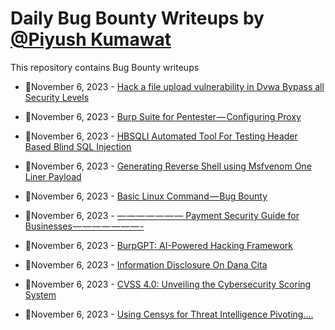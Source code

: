 # Daily Bug Bounty Writeups by [@Piyush Kumawat](https://twitter.com/piyush_supiy) 
This repository contains Bug Bounty writeups

<!-- BLOG-POST-LIST:START -->
 - 💯November 6, 2023 - [Hack a file upload vulnerability in Dvwa Bypass all Security Levels](https://medium.com/@pentesterclubpvtltd/hack-a-file-upload-vulnerability-in-dvwa-bypass-all-security-levels-713d79ec2df8?source=rss------bug_bounty-5) 

 - 💯November 6, 2023 - [Burp Suite for Pentester — Configuring Proxy](https://medium.com/@pentesterclubpvtltd/burp-suite-for-pentester-configuring-proxy-7a81b6442b47?source=rss------bug_bounty-5) 

 - 💯November 6, 2023 - [HBSQLI Automated Tool For Testing Header Based Blind SQL Injection](https://medium.com/@pentesterclubpvtltd/hbsqli-automated-tool-for-testing-header-based-blind-sql-injection-551a5af78120?source=rss------bug_bounty-5) 

 - 💯November 6, 2023 - [Generating Reverse Shell using Msfvenom One Liner Payload](https://medium.com/@pentesterclubpvtltd/generating-reverse-shell-using-msfvenom-one-liner-payload-08edb13703fa?source=rss------bug_bounty-5) 

 - 💯November 6, 2023 - [Basic Linux Command — Bug Bounty](https://securitycipher.medium.com/basic-linux-command-bug-bounty-f17392ce1b94?source=rss------bug_bounty-5) 

 - 💯November 6, 2023 - [— — — — — — — Payment Security Guide for Businesses — — — — — — — -](https://infosecshahalom.medium.com/payment-security-guide-for-businesses-713f8aa6d6af?source=rss------bug_bounty-5) 

 - 💯November 6, 2023 - [BurpGPT: AI-Powered Hacking Framework](https://medium.com/offensive-black-hat-hacking-security/burpgpt-ai-powered-hacking-framework-bbdf0b670371?source=rss------bug_bounty-5) 

 - 💯November 6, 2023 - [Information Disclosure On Dana Cita](https://medium.com/@yasminramadini/information-disclosure-on-dana-cita-8bee6e863757?source=rss------bug_bounty-5) 

 - 💯November 6, 2023 - [CVSS 4.0: Unveiling the Cybersecurity Scoring System](https://infosecwriteups.com/cvss-4-0-unveiling-the-cybersecurity-scoring-system-1fea1cdeff1c?source=rss------bug_bounty-5) 

 - 💯November 6, 2023 - [Using Censys for Threat Intelligence Pivoting….](https://medium.com/@paritoshblogs/using-censys-for-threat-intelligence-pivoting-50ada6531d49?source=rss------bug_bounty-5) 
<!-- BLOG-POST-LIST:END -->
